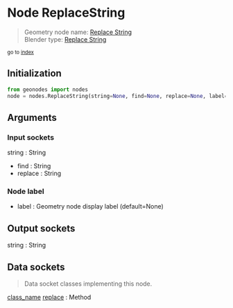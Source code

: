 
# Node ReplaceString

> Geometry node name: [Replace String](https://docs.blender.org/manual/en/latest/modeling/geometry_nodes/material/replace_string.html)<br>
  Blender type: [Replace String](https://docs.blender.org/api/current/bpy.types.FunctionNodeReplaceString.html)
  
<sub>go to [index](/docs/index.md)</sub>

## Initialization

```python
from geonodes import nodes
node = nodes.ReplaceString(string=None, find=None, replace=None, label=None)
```



## Arguments


### Input sockets

string : String
- find : String
- replace : String

### Node label

- label : Geometry node display label (default=None)

## Output sockets

string : String

## Data sockets

> Data socket classes implementing this node.
  
[class_name](/docs/sockets/String.md) [replace](/docs/sockets/String.md#replace) : Method

